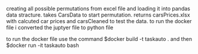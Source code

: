  creating all possible permutations from excel file and loading it into pandas data stracture.
 takes CarsData to start permutation.
 returns carsPrices.xlsx with calcuted car prices and carsCleaned to test the data.
 to run the docker file i converted the juptyer file to python file 
 
 to run the docker file use the command $docker build -t taskauto .
 and then $docker run -it taskauto bash
